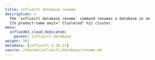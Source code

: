 ```yaml
---
title: influxctl database rename
description: >
  The `influxctl database rename` command renames a database in an
  {{% product-name omit=" Clustered" %}} cluster.
menu:
  influxdb3_cloud_dedicated:
    parent: influxctl database
weight: 301
metadata: [influxctl 2.10.2+]
source: /shared/influxctl/database/rename.md
---
```


<!-- //SOURCE content/shared/influxctl/database/rename.md -->
